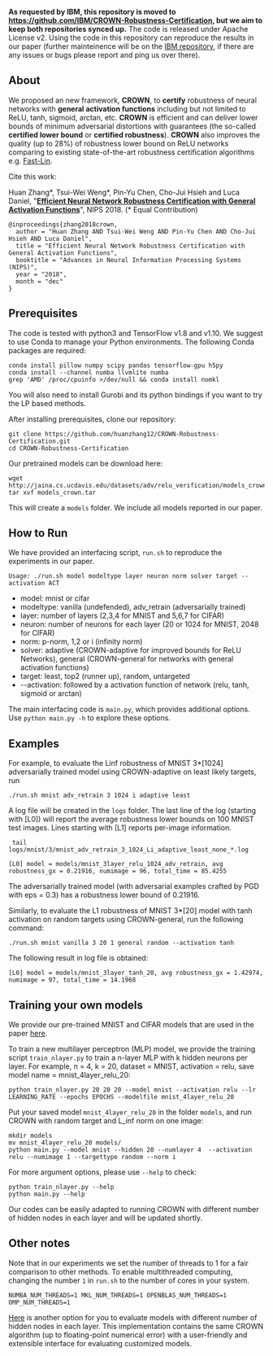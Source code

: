 **As requested by IBM, this repository is moved to https://github.com/IBM/CROWN-Robustness-Certification, but we aim to keep both repositories synced up.** The code is released under Apache License v2. Using the code in this repository can reproduce the results in our paper (further mainteinence will be on the [IBM repository](https://github.com/IBM/CROWN-Robustness-Certification), if there are any issues or bugs please report and ping us over there).

About
--------------------
We proposed an new framework, **CROWN**, to **certify** robustness of neural networks with **general activation functions** including but not limited to ReLU, tanh, sigmoid, arctan, etc. **CROWN** is efficient and can deliver lower bounds of minimum adversarial distortions with guarantees (the so-called **certified lower bound** or **certified robustness**). **CROWN** also improves the quality (up to 28%) of robustness lower bound on ReLU networks comparing to existing state-of-the-art robustness certification algorithms e.g. [Fast-Lin](https://github.com/huanzhang12/CertifiedReLURobustness).

Cite this work:

Huan Zhang\*, Tsui-Wei Weng\*, Pin-Yu Chen, Cho-Jui Hsieh and Luca Daniel, "[**Efficient Neural Network Robustness Certification with General Activation Functions**](http://arxiv.org/abs/1811.00866)", NIPS 2018. (\* Equal Contribution)

```
@inproceedings{zhang2018crown,
  author = "Huan Zhang AND Tsui-Wei Weng AND Pin-Yu Chen AND Cho-Jui Hsieh AND Luca Daniel",
  title = "Efficient Neural Network Robustness Certification with General Activation Functions",
  booktitle = "Advances in Neural Information Processing Systems (NIPS)",
  year = "2018",
  month = "dec"
}
```

Prerequisites
-----------------------

The code is tested with python3 and TensorFlow v1.8 and v1.10. We suggest to
use Conda to manage your Python environments.  The following Conda packages are
required:

```
conda install pillow numpy scipy pandas tensorflow-gpu h5py
conda install --channel numba llvmlite numba
grep 'AMD' /proc/cpuinfo >/dev/null && conda install nomkl
```

You will also need to install Gurobi and its python bindings if you want to try the LP based methods. 

After installing prerequisites, clone our repository:

```
git clone https://github.com/huanzhang12/CROWN-Robustness-Certification.git
cd CROWN-Robustness-Certification
```

Our pretrained models can be download here:

```
wget http://jaina.cs.ucdavis.edu/datasets/adv/relu_verification/models_crown.tar
tar xvf models_crown.tar
```

This will create a `models` folder. We include all models reported in our paper.

How to Run
--------------------

We have provided an interfacing script, `run.sh` to reproduce the experiments in our paper.

```
Usage: ./run.sh model modeltype layer neuron norm solver target --activation ACT
```

* model: mnist or cifar
* modeltype: vanilla (undefended), adv\_retrain (adversarially trained)
* layer: number of layers (2,3,4 for MNIST and 5,6,7 for CIFAR)
* neuron: number of neurons for each layer (20 or 1024 for MNIST, 2048 for CIFAR)
* norm: p-norm, 1,2 or i (infinity norm)
* solver: adaptive (CROWN-adaptive for improved bounds for ReLU Networks), general (CROWN-general for networks with general activation functions)
* target: least, top2 (runner up), random, untargeted
* --activation: followed by a activation function of network (relu, tanh, sigmoid or arctan)

The main interfacing code is `main.py`, which provides additional options. Use `python main.py -h` to explore these options.

Examples
----------------

For example, to evaluate the Linf robustness of MNIST 3\*[1024] adversarially trained model using CROWN-adaptive on least likely targets, run

```
./run.sh mnist adv_retrain 3 1024 i adaptive least
```

A log file will be created in the `logs` folder. The last line of the log (starting with [L0]) will report the average
robustness lower bounds on 100 MNIST test images. Lines starting with [L1] reports per-image information.

```
 tail logs/mnist/3/mnist_adv_retrain_3_1024_Li_adaptive_least_none_*.log
```

```
[L0] model = models/mnist_3layer_relu_1024_adv_retrain, avg robustness_gx = 0.21916, numimage = 96, total_time = 85.4255
```

The adversarially trained model (with adversarial examples crafted by PGD with eps = 0.3) has a robustness lower bound of 0.21916.

Similarly, to evaluate the L1 robustness of MNIST 3\*[20] model with tanh activation on random targets using CROWN-general, run the following command:

```
./run.sh mnist vanilla 3 20 1 general random --activation tanh
```

The following result in log file is obtained:

```
[L0] model = models/mnist_3layer_tanh_20, avg robustness_gx = 1.42974, numimage = 97, total_time = 14.1968
```

Training your own models
-------------------
We provide our pre-trained MNIST and CIFAR models that are used in the paper [here](http://jaina.cs.ucdavis.edu/datasets/adv/relu_verification/models_crown.tar). 

To train a new multilayer perceptron (MLP) model, we provide the training script `train_nlayer.py` to train a n-layer MLP with k hidden neurons per layer. For example, n = 4, k = 20, dataset = MNIST, activation = relu, save model name = mnist_4layer_relu_20:

```
python train_nlayer.py 20 20 20 --model mnist --activation relu --lr LEARNING_RATE --epochs EPOCHS --modelfile mnist_4layer_relu_20
```

Put your saved model `mnist_4layer_relu_20` in the folder `models`, and run CROWN with random target and L_inf norm on one image:

```
mkdir models
mv mnist_4layer_relu_20 models/
python main.py --model mnist --hidden 20 --numlayer 4  --activation relu --numimage 1 --targettype random --norm i 
```

For more argument options, please use `--help` to check: 
```
python train_nlayer.py --help
python main.py --help
```

Our codes can be easily adapted to running CROWN with different number of hidden nodes in each layer and will be updated shortly.


Other notes
-------------------

Note that in our experiments we set the number of threads to 1 for a fair comparison to other methods.
To enable multithreaded computing, changing the number `1` in `run.sh` to the number of cores in your system.

```
NUMBA_NUM_THREADS=1 MKL_NUM_THREADS=1 OPENBLAS_NUM_THREADS=1 OMP_NUM_THREADS=1
```

[Here](https://github.com/huanzhang12/RecurJac-Jacobian-Bounds.) is another option for you to evaluate models with different number of hidden nodes in each layer. This implementation contains the same CROWN algorithm (up to floating-point numerical error) with a user-friendly and extensible interface for evaluating customized models.

